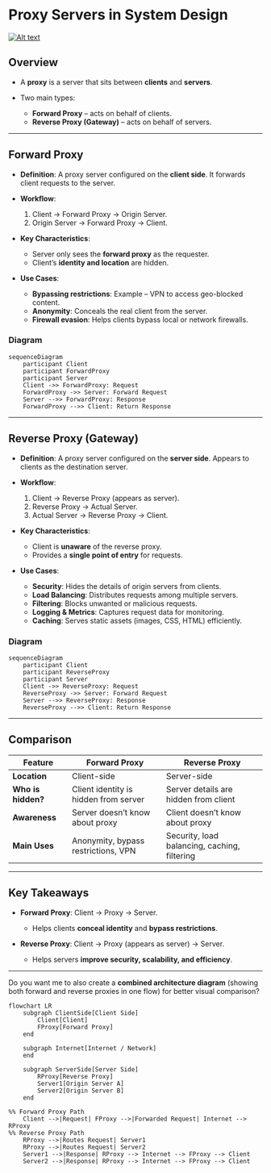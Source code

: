 # Proxy Servers in System Design

[![Alt text](https://img.youtube.com/vi/qbuMKSTv3yU/0.jpg)](https://www.youtube.com/watch?v=qbuMKSTv3yU)

## Overview

* A **proxy** is a server that sits between **clients** and **servers**.
* Two main types:

    * **Forward Proxy** – acts on behalf of clients.
    * **Reverse Proxy (Gateway)** – acts on behalf of servers.

---

## Forward Proxy

* **Definition**: A proxy server configured on the **client side**. It forwards client requests to the server.
* **Workflow**:

    1. Client → Forward Proxy → Origin Server.
    2. Origin Server → Forward Proxy → Client.
* **Key Characteristics**:

    * Server only sees the **forward proxy** as the requester.
    * Client’s **identity and location** are hidden.
* **Use Cases**:

    * **Bypassing restrictions**: Example – VPN to access geo-blocked content.
    * **Anonymity**: Conceals the real client from the server.
    * **Firewall evasion**: Helps clients bypass local or network firewalls.

### Diagram

```mermaid
sequenceDiagram
    participant Client
    participant ForwardProxy
    participant Server
    Client ->> ForwardProxy: Request
    ForwardProxy ->> Server: Forward Request
    Server -->> ForwardProxy: Response
    ForwardProxy -->> Client: Return Response
```

---

## Reverse Proxy (Gateway)

* **Definition**: A proxy server configured on the **server side**. Appears to clients as the destination server.
* **Workflow**:

    1. Client → Reverse Proxy (appears as server).
    2. Reverse Proxy → Actual Server.
    3. Actual Server → Reverse Proxy → Client.
* **Key Characteristics**:

    * Client is **unaware** of the reverse proxy.
    * Provides a **single point of entry** for requests.
* **Use Cases**:

    * **Security**: Hides the details of origin servers from clients.
    * **Load Balancing**: Distributes requests among multiple servers.
    * **Filtering**: Blocks unwanted or malicious requests.
    * **Logging & Metrics**: Captures request data for monitoring.
    * **Caching**: Serves static assets (images, CSS, HTML) efficiently.

### Diagram

```mermaid
sequenceDiagram
    participant Client
    participant ReverseProxy
    participant Server
    Client ->> ReverseProxy: Request
    ReverseProxy ->> Server: Forward Request
    Server -->> ReverseProxy: Response
    ReverseProxy -->> Client: Return Response
```

---

## Comparison

| Feature            | Forward Proxy                         | Reverse Proxy                                |
|--------------------|---------------------------------------|----------------------------------------------|
| **Location**       | Client-side                           | Server-side                                  |
| **Who is hidden?** | Client identity is hidden from server | Server details are hidden from client        |
| **Awareness**      | Server doesn’t know about proxy       | Client doesn’t know about proxy              |
| **Main Uses**      | Anonymity, bypass restrictions, VPN   | Security, load balancing, caching, filtering |

---

## Key Takeaways

* **Forward Proxy**: Client → Proxy → Server.

    * Helps clients **conceal identity** and **bypass restrictions**.
* **Reverse Proxy**: Client → Proxy (appears as server) → Server.

    * Helps servers **improve security, scalability, and efficiency**.

---

Do you want me to also create a **combined architecture diagram** (showing both forward and reverse proxies in one flow)
for better visual comparison?

```mermaid
flowchart LR
    subgraph ClientSide[Client Side]
        Client[Client]
        FProxy[Forward Proxy]
    end

    subgraph Internet[Internet / Network]
    end

    subgraph ServerSide[Server Side]
        RProxy[Reverse Proxy]
        Server1[Origin Server A]
        Server2[Origin Server B]
    end

%% Forward Proxy Path
    Client -->|Request| FProxy -->|Forwarded Request| Internet --> RProxy
%% Reverse Proxy Path
    RProxy -->|Routes Request| Server1
    RProxy -->|Routes Request| Server2
    Server1 -->|Response| RProxy --> Internet --> FProxy --> Client
    Server2 -->|Response| RProxy --> Internet --> FProxy --> Client
```
